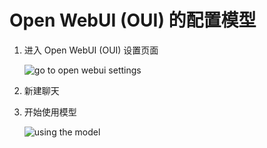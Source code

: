 # Open WebUI (OUI) 的配置模型

1. 进入 Open WebUI (OUI) 设置页面

   ![go to open webui settings](/img/open-webui/settings-add-connection.png)

2. 新建聊天
3. 开始使用模型

   ![using the model](/img/open-webui/using-the-model.png)
